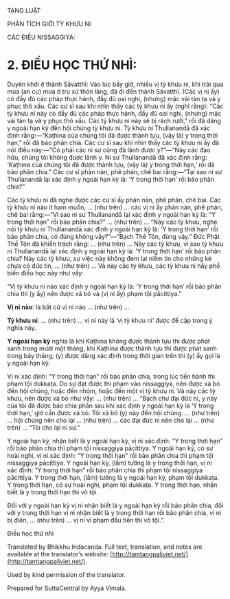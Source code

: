  

TẠNG LUẬT

PHÂN TÍCH GIỚI TỲ KHƯU NI

CÁC ĐIỀU NISSAGGIYA:

# 2\. ĐIỀU HỌC THỨ NHÌ:

Duyên khởi ở thành Sāvatthī: Vào lúc bấy giờ, nhiều vị tỳ khưu ni, khi trải qua mùa (an cư) mưa ở trú xứ thôn làng, đã đi đến thành Sāvatthī. (Các vị ni ấy) có đầy đủ các pháp thực hành, đầy đủ oai nghi, (nhưng) mặc vải tàn tạ và y phục thô xấu. Các cư sĩ sau khi nhìn thấy các tỳ khưu ni ấy (nghĩ rằng): “Các tỳ khưu ni này có đầy đủ các pháp thực hành, đầy đủ oai nghi, (nhưng) mặc vải tàn tạ và y phục thô xấu. Các tỳ khưu ni này sẽ bị rách rưới,” rồi đã dâng y ngoài hạn kỳ đến hội chúng tỳ khưu ni. Tỳ khưu ni Thullanandā đã xác định rằng:—“Kaṭhina của chúng tôi đã được thành tựu, (vậy là) y trong thời hạn,” rồi đã bảo phân chia. Các cư sĩ sau khi nhìn thấy các tỳ khưu ni ấy đã nói điều này:—“Có phải các ni sư cũng đã lãnh được y?”—“Này các đạo hữu, chúng tôi không được lãnh y. Ni sư Thullanandā đã xác định rằng: ‘Kaṭhina của chúng tôi đã được thành tựu, (vậy là) y trong thời hạn,’ rồi đã bảo phân chia.” Các cư sĩ phàn nàn, phê phán, chê bai rằng:—“Tại sao ni sư Thullanandā lại xác định y ngoài hạn kỳ là: ‘Y trong thời hạn’ rồi bảo phân chia?”

Các tỳ khưu ni đã nghe được các cư sĩ ấy phàn nàn, phê phán, chê bai. Các tỳ khưu ni nào ít ham muốn, … (như trên) … các vị ni ấy phàn nàn, phê phán, chê bai rằng:—“Vì sao ni sư Thullanandā lại xác định y ngoài hạn kỳ là: “Y trong thời hạn” rồi bảo phân chia?” … (như trên) … “Này các tỳ khưu, nghe nói tỳ khưu ni Thullanandā xác định y ngoài hạn kỳ là: ‘Y trong thời hạn’ rồi bảo phân chia, có đúng không vậy?”—“Bạch Thế Tôn, đúng vậy.” Đức Phật Thế Tôn đã khiển trách rằng: … (như trên) … Này các tỳ khưu, vì sao tỳ khưu ni Thullanandā lại xác định y ngoài hạn kỳ là: ‘Y trong thời hạn’ rồi bảo phân chia? Này các tỳ khưu, sự việc này không đem lại niềm tin cho những kẻ chưa có đức tin, … (như trên) … Và này các tỳ khưu, các tỳ khưu ni hãy phổ biến điều học này như vầy:

“Vị tỳ khưu ni nào xác định y ngoài hạn kỳ là: ‘Y trong thời hạn’ rồi bảo phân chia thì (y ấy) nên được xả bỏ và (vị ni ấy) phạm tội pācittiya.”

**Vị ni nào**: là bất cứ vị ni nào … (như trên) …

**Tỳ khưu ni**: … (như trên) … vị ni này là ‘vị tỳ khưu ni’ được đề cập trong ý nghĩa này.

**Y ngoài hạn kỳ** nghĩa là khi Kaṭhina không được thành tựu thì được phát sanh trong mười một tháng, khi Kaṭhina được thành tựu thì được phát sanh trong bảy tháng; (y) được dâng xác định trong thời gian trên thì (y) ấy gọi là y ngoài hạn kỳ.

Vị ni xác định: “Y trong thời hạn” rồi bảo phân chia, trong lúc tiến hành thì phạm tội dukkaṭa. Do sự đạt được thì phạm vào nissaggiya, nên được xả bỏ đến hội chúng, hoặc đến nhóm, hoặc đến một vị tỳ khưu ni. Và này các tỳ khưu, nên được xả bỏ như vầy: … (như trên) … “Bạch chư đại đức ni, y này của tôi đã được bảo chia phần sau khi xác định y ngoài hạn kỳ là ‘Y trong thời hạn,’ giờ cần được xả bỏ. Tôi xả bỏ (y) này đến hội chúng. … (như trên) … hội chúng nên cho lại … (như trên) … các đại đức ni nên cho lại … (như trên) … “Tôi cho lại ni sư.”

Y ngoài hạn kỳ, nhận biết là y ngoài hạn kỳ, vị ni xác định: “Y trong thời hạn” rồi bảo phân chia thì phạm tội nissaggiya pācittiya. Y ngoài hạn kỳ, có sự hoài nghi, vị ni xác định: “Y trong thời hạn” rồi bảo phân chia thì phạm tội nissaggiya pācittiya. Y ngoài hạn kỳ, (lầm) tưởng là y trong thời hạn, vị ni xác định: “Y trong thời hạn” rồi bảo phân chia thì phạm tội nissaggiya pācittiya. Y trong thời hạn, (lầm) tưởng là y ngoài hạn kỳ, phạm tội dukkaṭa. Y trong thời hạn, có sự hoài nghi, phạm tội dukkaṭa. Y trong thời hạn, nhận biết là y trong thời hạn thì vô tội.

Đối với y ngoài hạn kỳ vị ni nhận biết là y ngoài hạn kỳ rồi bảo phân chia, đối với y trong thời hạn vị ni nhận biết là y trong thời hạn rồi bảo phân chia, vị ni bị điên, … (như trên) … vị ni vi phạm đầu tiên thì vô tội.”.

Điều học thứ nhì

Translated by Bhikkhu Indacanda. Full text, translation, and notes are available at the translator’s website: [http://tamtangpaliviet.net/](http://tamtangpaliviet.net/).

Used by kind permission of the translator.

Prepared for SuttaCentral by Ayya Vimala.